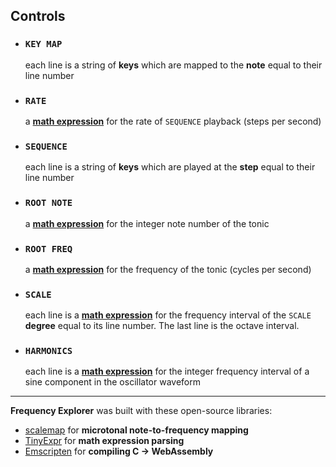 ## Controls

- ### `KEY MAP`
  each line is a string of **keys** which are mapped to the **note** equal to their line number

- ### `RATE`
  a [**math expression**](https://codeplea.com/tinyexpr) for the rate of `SEQUENCE` playback (steps per second)

- ### `SEQUENCE`
  each line is a string of **keys** which are played at the **step** equal to their line number

- ### `ROOT NOTE`
  a [**math expression**](https://codeplea.com/tinyexpr) for the integer note number of the tonic

- ### `ROOT FREQ`
  a [**math expression**](https://codeplea.com/tinyexpr) for the frequency of the tonic (cycles per second)

- ### `SCALE`
  each line is a [**math expression**](https://codeplea.com/tinyexpr) for the frequency interval of the `SCALE` **degree** equal to its line number. The last line is the octave interval.

- ### `HARMONICS`
  each line is a [**math expression**](https://codeplea.com/tinyexpr) for the integer frequency interval of a sine component in the oscillator waveform

---

**Frequency Explorer** was built with these open-source libraries:

- [scalemap](https://github.com/maxwellpollack/scalemap) for **microtonal note-to-frequency mapping**
- [TinyExpr](https://codeplea.com/tinyexpr) for **math expression parsing**
- [Emscripten](https://emscripten.org/) for **compiling C &rarr; WebAssembly**
